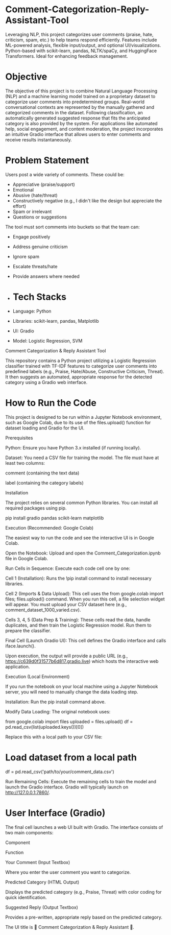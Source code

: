 # Comment-Categorization-Reply-Assistant-Tool
Leveraging NLP, this project categorizes user comments (praise, hate, criticism, spam, etc.) to help teams respond efficiently. Features include ML-powered analysis, flexible input/output, and optional UI/visualizations. Python-based with scikit-learn, pandas, NLTK/spaCy, and HuggingFace Transformers. Ideal for enhancing feedback management.

# Objective 
The objective of this project is to combine Natural Language Processing (NLP) and a machine learning model trained on a proprietary dataset to categorize user comments into predetermined groups. Real-world conversational contexts are represented by the manually gathered and categorized comments in the dataset. Following classification, an automatically generated suggested response that fits the anticipated category is also provided by the system. For applications like automated help, social engagement, and content moderation, the project incorporates an intuitive Gradio interface that allows users to enter comments and receive results instantaneously. 

# Problem Statement 
Users post a wide variety of comments. These could be:
- Appreciative (praise/support)
- Emotional
- Abusive (hate/threat)
- Constructively negative (e.g., I didn't like the design but appreciate the effort)
- Spam or irrelevant
- Questions or suggestions

The tool must sort comments into buckets so that the team can:
- Engage positively
- Address genuine criticism
- Ignore spam
- Escalate threats/hate
- Provide answers where needed

- # Tech Stacks
- Language: Python
- Libraries: scikit-learn, pandas, Matplotlib
- UI: Gradio
- Model: Logistic Regression, SVM

Comment Categorization & Reply Assistant Tool

This repository contains a Python project utilizing a Logistic Regression classifier trained with TF-IDF features to categorize user comments into predefined labels (e.g., Praise, Hate/Abuse, Constructive Criticism, Threat). It then suggests an automated, appropriate response for the detected category using a Gradio web interface.

# How to Run the Code

This project is designed to be run within a Jupyter Notebook environment, such as Google Colab, due to its use of the files.upload() function for dataset loading and Gradio for the UI.

Prerequisites

Python: Ensure you have Python 3.x installed (if running locally).

Dataset: You need a CSV file for training the model. The file must have at least two columns:

comment (containing the text data)

label (containing the category labels)

Installation

The project relies on several common Python libraries. You can install all required packages using pip.

pip install gradio pandas scikit-learn matplotlib


Execution (Recommended: Google Colab)

The easiest way to run the code and see the interactive UI is in Google Colab.

Open the Notebook: Upload and open the Comment_Categorization.ipynb file in Google Colab.

Run Cells in Sequence: Execute each code cell one by one:

Cell 1 (Installation): Runs the !pip install command to install necessary libraries.

Cell 2 (Imports & Data Upload): This cell uses the from google.colab import files; files.upload() command. When you run this cell, a file selection widget will appear. You must upload your CSV dataset here (e.g., comment_dataset_1000_varied.csv).

Cells 3, 4, 5 (Data Prep & Training): These cells read the data, handle duplicates, and then train the Logistic Regression model. Run them to prepare the classifier.

Final Cell (Launch Gradio UI): This cell defines the Gradio interface and calls iface.launch().

Upon execution, the output will provide a public URL (e.g., https://c639d0f31577b6d817.gradio.live) which hosts the interactive web application.

Execution (Local Environment)

If you run the notebook on your local machine using a Jupyter Notebook server, you will need to manually change the data loading step.

Installation: Run the pip install command above.

Modify Data Loading: The original notebook uses:

from google.colab import files
uploaded = files.upload() 
df = pd.read_csv(list(uploaded.keys())[0])


Replace this with a local path to your CSV file:

# Load dataset from a local path
df = pd.read_csv('path/to/your/comment_data.csv') 


Run Remaining Cells: Execute the remaining cells to train the model and launch the Gradio interface. Gradio will typically launch on http://127.0.0.1:7860/.

# User Interface (Gradio)

The final cell launches a web UI built with Gradio. The interface consists of two main components:

Component

Function

Your Comment (Input Textbox)

Where you enter the user comment you want to categorize.

Predicted Category (HTML Output)

Displays the predicted category (e.g., Praise, Threat) with color coding for quick identification.

Suggested Reply (Output Textbox)

Provides a pre-written, appropriate reply based on the predicted category.

The UI title is 🐼 Comment Categorization & Reply Assistant 🐼.
